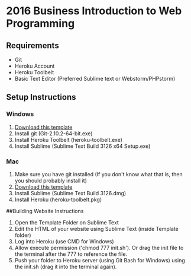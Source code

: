 # 2016 Business Introduction to Web Programming

## Requirements
- Git
- Heroku Account
- Heroku Toolbelt
- Basic Text Editor (Preferred Sublime text or Webstorm/PHPstorm)

## Setup Instructions

### Windows
1. [Download this template](https://github.com/Developers-Foundation/2016-web-intro)
2. Install git (Git-2.10.2-64-bit.exe)
3. Install Heroku Toolbelt (heroku-toolbelt.exe)
4. Install Sublime (Sublime Text Build 3126 x64 Setup.exe)

### Mac
1. Make sure you have git installed (If you don't know what that is, then you should probably install it)
2. [Download this template](https://github.com/Developers-Foundation/2016-web-intro)
3. Install Sublime (Sublime Text Build 3126.dmg)
4. Install Heroku (heroku-toolbelt.pkg)

##Building Website Instructions
1. Open the Template Folder on Sublime Text
2. Edit the HTML of your website using Sublime Text (inside Template folder)
3. Log into Heroku (use CMD for Windows)
3. Allow execute permission ('chmod 777 init.sh'). Or drag the init file to the terminal after the 777 to reference the file.
3. Push your folder to Heroku server (using Git Bash for Windows) using the init.sh (drag it into the terminal again).

